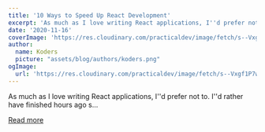 ```yaml
---
title: '10 Ways to Speed Up React Development'
excerpt: 'As much as I love writing React applications, I''d prefer not to. I''d rather have finished hours ago s...'
date: '2020-11-16'
coverImage: 'https://res.cloudinary.com/practicaldev/image/fetch/s--Vxgf1P7w--/c_imagga_scale,f_auto,fl_progressive,h_420,q_auto,w_1000/https://dev-to-uploads.s3.amazonaws.com/i/98dxpiwj2it78z9s3the.jpg'
author:
  name: Koders
  picture: "assets/blog/authors/koders.png"
ogImage:
  url: 'https://res.cloudinary.com/practicaldev/image/fetch/s--Vxgf1P7w--/c_imagga_scale,f_auto,fl_progressive,h_420,q_auto,w_1000/https://dev-to-uploads.s3.amazonaws.com/i/98dxpiwj2it78z9s3the.jpg'
---
```


As much as I love writing React applications, I''d prefer not to. I''d rather have finished hours ago s...

[Read more](https://dev.to/sewinter/10-ways-to-speed-up-react-development-3111)
